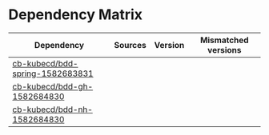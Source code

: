# Dependency Matrix

Dependency | Sources | Version | Mismatched versions
---------- | ------- | ------- | -------------------
[cb-kubecd/bdd-spring-1582683831](https://github.com/cb-kubecd/bdd-spring-1582683831.git) |  | []() | 
[cb-kubecd/bdd-gh-1582684830](https://github.com/cb-kubecd/bdd-gh-1582684830.git) |  | []() | 
[cb-kubecd/bdd-nh-1582684830](https://github.com/cb-kubecd/bdd-nh-1582684830.git) |  | []() | 
